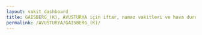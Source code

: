 ```yaml
---
layout: vakit_dashboard
title: GAISBERG_(K), AVUSTURYA için iftar, namaz vakitleri ve hava durumu - ilçe/eyalet seç
permalink: /AVUSTURYA/GAISBERG_(K)/
---
```


<script type="text/javascript">
  var GLOBAL_COUNTRY = 'AVUSTURYA';
  var GLOBAL_CITY = 'GAISBERG_(K)';
  var GLOBAL_STATE = '';
  var lat = 72;
  var lon = 21;
</script>
